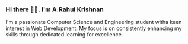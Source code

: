 ### Hi there 👋🏻. I'm A.Rahul Krishnan
I'm a passionate Computer Science and Engineering student witha keen interest in Web Development. 
My focus is on consistently enhancing my skills through dedicated learning for excellence.

<!--
**a-rahul-krishnan/a-rahul-krishnan** is a ✨ _special_ ✨ repository because its `README.md` (this file) appears on your GitHub profile.

Here are some ideas to get you started:

- 🔭 I’m currently working on ...
- 🌱 I’m currently learning ...
- 👯 I’m looking to collaborate on ...
- 🤔 I’m looking for help with ...
- 💬 Ask me about ...
- 📫 How to reach me: ...
- 😄 Pronouns: ...
- ⚡ Fun fact: ...
-->
